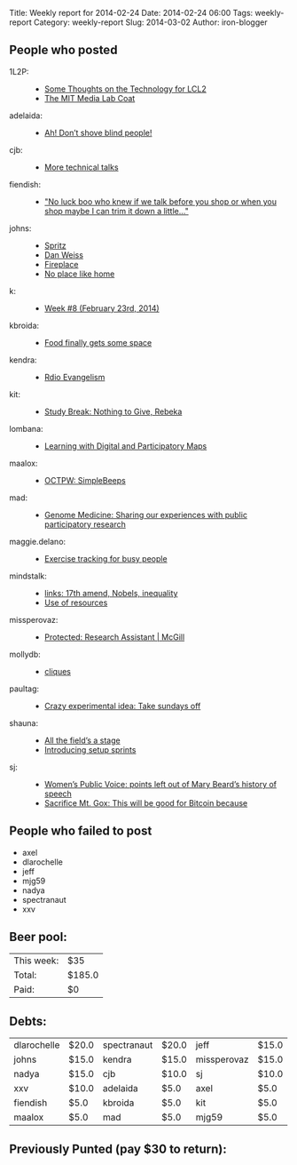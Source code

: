 Title: Weekly report for 2014-02-24
Date: 2014-02-24 06:00
Tags: weekly-report
Category: weekly-report
Slug: 2014-03-02
Author: iron-blogger


<h2>People who posted</h2>
<dl>
<dt><span class="user">1L2P:</span></dt>
<dd>
  <ul>
   <li><a href="http://1l2p.net/2014/02/27/The-Technology.html">Some Thoughts on the Technology for LCL2</a></li>
   <li><a href="http://1l2p.net/2014/02/26/The-Media-Lab-Coat.html">The MIT Media Lab Coat</a></li>
  </ul>
</dd>
<dt><span class="user">adelaida:</span></dt>
<dd>
  <ul>
   <li><a href="http://saddlebaggins.wordpress.com/2014/03/03/ah-dont-shove-blind-people/">Ah!  Don’t shove blind people!</a></li>
  </ul>
</dd>
<dt><span class="user">cjb:</span></dt>
<dd>
  <ul>
   <li><a href="http://blog.printf.net/articles/2014/03/03/more-technical-talks/">More technical talks</a></li>
  </ul>
</dd>
<dt><span class="user">fiendish:</span></dt>
<dd>
  <ul>
   <li><a href="http://textsfromharriotte.tumblr.com/post/77704086662">"No luck boo who knew if we talk before you shop or when you shop maybe I can trim it down a little..."</a></li>
  </ul>
</dd>
<dt><span class="user">johns:</span></dt>
<dd>
  <ul>
   <li><a href="http://feedproxy.google.com/~r/wjsullivan/~3/-q3bru1BFmg/295949.html">Spritz</a></li>
   <li><a href="http://feedproxy.google.com/~r/wjsullivan/~3/XzqMf-v5jR0/295793.html">Dan Weiss</a></li>
   <li><a href="http://feedproxy.google.com/~r/wjsullivan/~3/geRB-y6KrKI/295564.html">Fireplace</a></li>
   <li><a href="http://feedproxy.google.com/~r/wjsullivan/~3/qcf2lkGDZxg/295320.html">No place like home</a></li>
  </ul>
</dd>
<dt><span class="user">k:</span></dt>
<dd>
  <ul>
   <li><a href="http://www.googlish.com/?p=33">Week #8 (February 23rd, 2014)</a></li>
  </ul>
</dd>
<dt><span class="user">kbroida:</span></dt>
<dd>
  <ul>
   <li><a href="http://thefoodbeat.net/food-finally-gets-some-space/">Food finally gets some space</a></li>
  </ul>
</dd>
<dt><span class="user">kendra:</span></dt>
<dd>
  <ul>
   <li><a href="http://www.kendraalbert.com/post/78375027379">Rdio Evangelism</a></li>
  </ul>
</dd>
<dt><span class="user">kit:</span></dt>
<dd>
  <ul>
   <li><a href="http://studytrax.wordpress.com/2014/03/02/study-break-nothing-to-give-rebeka/">Study Break: Nothing to Give, Rebeka</a></li>
  </ul>
</dd>
<dt><span class="user">lombana:</span></dt>
<dd>
  <ul>
   <li><a href="http://andreslombana.net/blog/2014/03/02/learning-with-digital-and-participatory-maps/">Learning with Digital and Participatory Maps</a></li>
  </ul>
</dd>
<dt><span class="user">maalox:</span></dt>
<dd>
  <ul>
   <li><a href="http://alexose.blogspot.com/2014/03/octpw-simplebeeps.html">OCTPW: SimpleBeeps</a></li>
  </ul>
</dd>
<dt><span class="user">mad:</span></dt>
<dd>
  <ul>
   <li><a href="http://blog.personalgenomes.org/2014/02/28/genome-medicine-sharing-our-experiences-with-public-participatory-research/">Genome Medicine: Sharing our experiences with public participatory research</a></li>
  </ul>
</dd>
<dt><span class="user">maggie.delano:</span></dt>
<dd>
  <ul>
   <li><a href="http://maggiedelano.tumblr.com/post/77769958723">Exercise tracking for busy people</a></li>
  </ul>
</dd>
<dt><span class="user">mindstalk:</span></dt>
<dd>
  <ul>
   <li><a href="http://mindstalk.livejournal.com/392195.html">links: 17th amend, Nobels, inequality</a></li>
   <li><a href="http://mindstalk.livejournal.com/392068.html">Use of resources</a></li>
  </ul>
</dd>
<dt><span class="user">missperovaz:</span></dt>
<dd>
  <ul>
   <li><a href="http://www.music.mcgill.ca/~cmedei1/?p=1050&utm_source=rss&utm_medium=rss&utm_campaign=1050">Protected: Research Assistant | McGill</a></li>
  </ul>
</dd>
<dt><span class="user">mollydb:</span></dt>
<dd>
  <ul>
   <li><a href="https://mmillions.wordpress.com/2014/02/25/cliques/">cliques</a></li>
  </ul>
</dd>
<dt><span class="user">paultag:</span></dt>
<dd>
  <ul>
   <li><a href="http://blog.pault.ag/post/78359744948">Crazy experimental idea: Take sundays off</a></li>
  </ul>
</dd>
<dt><span class="user">shauna:</span></dt>
<dd>
  <ul>
   <li><a href="http://www.shaunagm.net/blog/2014/02/all-the-fields-a-stage/?utm_source=rss&utm_medium=rss&utm_campaign=all-the-fields-a-stage">All the field&#8217;s a stage</a></li>
   <li><a href="http://openhatch.org/blog/2014/introducing-setup-sprints/">Introducing setup sprints</a></li>
  </ul>
</dd>
<dt><span class="user">sj:</span></dt>
<dd>
  <ul>
   <li><a href="http://blogs.law.harvard.edu/sj/2014/03/02/womens-public-voice-points-gaps-mary-beards-history/">Women’s Public Voice: points left out of Mary Beard’s history of speech</a></li>
   <li><a href="http://blogs.law.harvard.edu/sj/2014/02/25/sacrifice-mt-gox-this-will-be-good-for-bitcoin-because/">Sacrifice Mt. Gox: This will be good for Bitcoin because</a></li>
  </ul>
</dd>
</dl>

<h2>People who failed to post</h2>
<ul>
<li class="user">axel</li>
<li class="user">dlarochelle</li>
<li class="user">jeff</li>
<li class="user">mjg59</li>
<li class="user">nadya</li>
<li class="user">spectranaut</li>
<li class="user">xxv</li>
</ul>



<h2>Beer pool:</h2>
<table>
  <tr> <td> This week: </td> <td> $35 </td> </tr>
  <tr> <td> Total: </td> <td> $185.0 </td> </tr>
  <tr> <td> Paid: </td> <td> $0 </td> </tr>
</table>

<h2>Debts:</h2>

<table class="debts">
<tr><td class="user">dlarochelle</td> <td class="money">$20.0</td><td class="user">spectranaut</td> <td class="money">$20.0</td><td class="user">jeff</td> <td class="money">$15.0</td></tr>
<tr><td class="user">johns</td> <td class="money">$15.0</td><td class="user">kendra</td> <td class="money">$15.0</td><td class="user">missperovaz</td> <td class="money">$15.0</td></tr>
<tr><td class="user">nadya</td> <td class="money">$15.0</td><td class="user">cjb</td> <td class="money">$10.0</td><td class="user">sj</td> <td class="money">$10.0</td></tr>
<tr><td class="user">xxv</td> <td class="money">$10.0</td><td class="user">adelaida</td> <td class="money">$5.0</td><td class="user">axel</td> <td class="money">$5.0</td></tr>
<tr><td class="user">fiendish</td> <td class="money">$5.0</td><td class="user">kbroida</td> <td class="money">$5.0</td><td class="user">kit</td> <td class="money">$5.0</td></tr>
<tr><td class="user">maalox</td> <td class="money">$5.0</td><td class="user">mad</td> <td class="money">$5.0</td><td class="user">mjg59</td> <td class="money">$5.0</td></tr>
</table>

<h2>Previously Punted (pay $30 to return):</h2>
<ul>
</ul>
